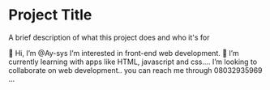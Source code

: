 
# Project Title

A brief description of what this project does and who it's for

👋 Hi, I’m @Ay-sys
 I’m interested in front-end web development.
🌱 I’m currently learning with apps like HTML, javascript and css....
  I’m looking to collaborate on web development..
 you can reach me through 08032935969 ...